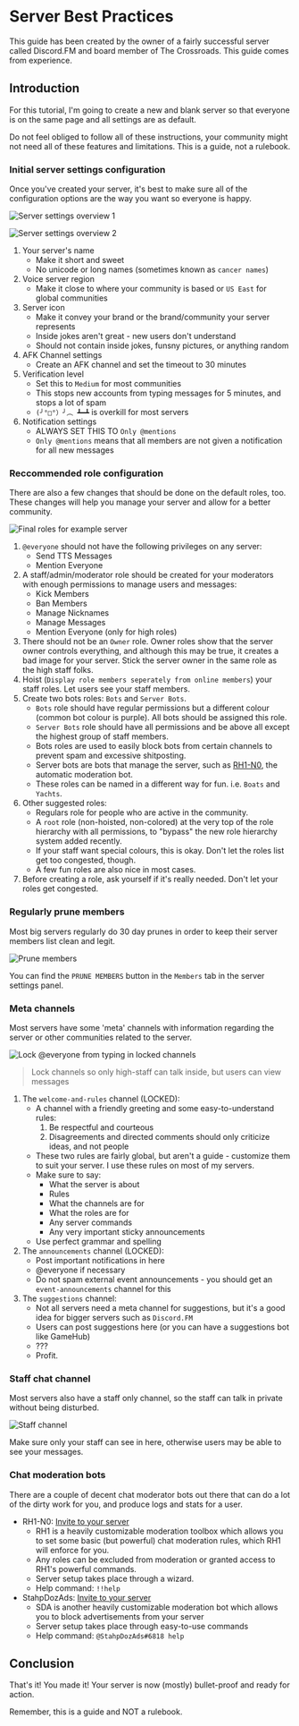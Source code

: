 # Server Best Practices
This guide has been created by the owner of a fairly successful server called Discord.FM and board member of The Crossroads.
This guide comes from experience.

## Introduction
For this tutorial, I'm going to create a new and blank server so that everyone is on the same page and all settings are as default.

Do not feel obliged to follow all of these instructions, your community might not need all of these features and limitations.
This is a guide, not a rulebook.

### Initial server settings configuration
Once you've created your server, it's best to make sure all of the configuration options are the way you want so everyone is happy.

![Server settings overview 1](http://i.imgur.com/pMU9VwH.png)

![Server settings overview 2](http://i.imgur.com/JXfbVda.png)

1. Your server's name
    - Make it short and sweet
    - No unicode or long names (sometimes known as `cancer names`)
2. Voice server region
    - Make it close to where your community is based or `US East` for global communities
3. Server icon
    - Make it convey your brand or the brand/community your server represents
    - Inside jokes aren't great - new users don't understand
    - Should not contain inside jokes, funsny pictures, or anything random
4. AFK Channel settings
    - Create an AFK channel and set the timeout to 30 minutes
5. Verification level
    - Set this to `Medium` for most communities
    - This stops new accounts from typing messages for 5 minutes, and stops a lot of spam
    - `(╯°□°）╯︵ ┻━┻` is overkill for most servers
6. Notification settings
    - ALWAYS SET THIS TO `Only @mentions`
    - `Only @mentions` means that all members are not given a notification for all new messages

### Reccommended role configuration
There are also a few changes that should be done on the default roles, too. These changes will help you manage your server and allow for a better community.

![Final roles for example server](http://i.imgur.com/WiWBN0y.png)

1. `@everyone` should not have the following privileges on any server:
    - Send TTS Messages
    - Mention Everyone
2. A staff/admin/moderator role should be created for your moderators with enough permissions to manage users and messages:
    - Kick Members
    - Ban Members
    - Manage Nicknames
    - Manage Messages
    - Mention Everyone (only for high roles)
3. There should not be an `Owner` role. Owner roles show that the server owner controls everything, and although this may be true, it creates a bad image for your server. Stick the server owner in the same role as the high staff folks.
4. Hoist (`Display role members seperately from online members`) your staff roles. Let users see your staff members.
5. Create two bots roles: `Bots` and `Server Bots`.
    - `Bots` role should have regular permissions but a different colour (common bot colour is purple). All bots should be assigned this role.
    - `Server Bots` role should have all permissions and be above all except the highest group of staff members.
    - Bots roles are used to easily block bots from certain channels to prevent spam and excessive shitposting.
    - Server bots are bots that manage the server, such as [RH1-N0](https://discordapp.com/oauth2/authorize?client_id=170242612425392128&scope=bot&permissions=-1 "RH1-N0 invite link"), the automatic moderation bot.
    - These roles can be named in a different way for fun. i.e. `Boats` and `Yachts`.
6. Other suggested roles:
    - Regulars role for people who are active in the community.
    - A `root` role (non-hoisted, non-colored) at the very top of the role hierarchy with all permissions, to "bypass" the new role hierarchy system added recently.
    - If your staff want special colours, this is okay. Don't let the roles list get too congested, though.
    - A few fun roles are also nice in most cases.
7. Before creating a role, ask yourself if it's really needed. Don't let your roles get congested.

### Regularly prune members
Most big servers regularly do 30 day prunes in order to keep their server members list clean and legit.

![Prune members](http://i.imgur.com/7IhMYNG.png)

You can find the `PRUNE MEMBERS` button in the `Members` tab in the server settings panel.

### Meta channels
Most servers have some 'meta' channels with information regarding the server or other communities related to the server.

![Lock @everyone from typing in locked channels](http://i.imgur.com/jRH5J6I.png)
> Lock channels so only high-staff can talk inside, but users can view messages

1. The `welcome-and-rules` channel (LOCKED):
    - A channel with a friendly greeting and some easy-to-understand rules:
         1. Be respectful and courteous
         2. Disagreements and directed comments should only criticize ideas, and not people
    - These two rules are fairly global, but aren't a guide - customize them to suit your server. I use these rules on most of my servers.
    - Make sure to say:
         - What the server is about
         - Rules
         - What the channels are for
         - What the roles are for
         - Any server commands
         - Any very important sticky announcements
    - Use perfect grammar and spelling
2. The `announcements` channel (LOCKED):
    - Post important notifications in here
    - @everyone if necessary
    - Do not spam external event announcements - you should get an `event-announcements` channel for this
3. The `suggestions` channel:
    - Not all servers need a meta channel for suggestions, but it's a good idea for bigger servers such as `Discord.FM`
    - Users can post suggestions here (or you can have a suggestions bot like GameHub)
    - ???
    - Profit.

### Staff chat channel
Most servers also have a staff only channel, so the staff can talk in private without being disturbed.

![Staff channel](http://i.imgur.com/W4pzQbD.png)

Make sure only your staff can see in here, otherwise users may be able to see your messages.

### Chat moderation bots
There are a couple of decent chat moderator bots out there that can do a lot of the dirty work for you, and produce logs and stats for a user.

- RH1-N0: [Invite to your server](https://discordapp.com/oauth2/authorize?client_id=170242612425392128&scope=bot&permissions=-1)
    - RH1 is a heavily customizable moderation toolbox which allows you to set some basic (but powerful) chat moderation rules, which RH1 will enforce for you.
    - Any roles can be excluded from moderation or granted access to RH1's powerful commands.
    - Server setup takes place through a wizard.
    - Help command: `!!help`
- StahpDozAds: [Invite to your server](http://oauth.sda.khionu.net)
    - SDA is another heavily customizable moderation bot which allows you to block advertisements from your server
    - Server setup takes place through easy-to-use commands
    - Help command: `@StahpDozAds#6818 help`

## Conclusion
That's it! You made it! Your server is now (mostly) bullet-proof and ready for action.

Remember, this is a guide and NOT a rulebook.
